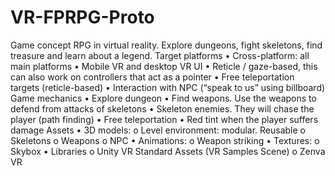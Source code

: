 # VR-FPRPG-Proto
 Game concept RPG in virtual reality. Explore dungeons, fight skeletons, find treasure and learn about a legend.    Target platforms •	Cross-platform: all main platforms •	Mobile VR and desktop VR UI •	Reticle / gaze-based, this can also work on controllers that act as a pointer •	Free teleportation targets (reticle-based) •	Interaction with NPC (“speak to us” using billboard)  Game mechanics •	Explore dungeon •	Find weapons. Use the weapons to defend from attacks of skeletons •	Skeleton enemies. They will chase the player (path finding) •	Free teleportation •	Red tint when the player suffers damage Assets •	3D models: o	Level environment: modular. Reusable o	Skeletons o	Weapons o	NPC •	Animations:  o	Weapon striking •	Textures: o	Skybox •	Libraries o	Unity VR Standard Assets (VR Samples Scene) o	Zenva VR
